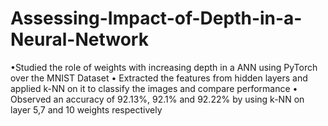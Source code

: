 # Assessing-Impact-of-Depth-in-a-Neural-Network
•Studied the role of weights with increasing depth in a ANN using PyTorch over the MNIST Dataset • Extracted the features from hidden layers and applied k-NN on it to classify the images and compare performance • Observed an accuracy of 92.13%, 92.1% and 92.22% by using k-NN on layer 5,7 and 10 weights respectively

